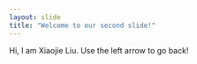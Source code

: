 ```yaml
---
layout: slide
title: "Welcome to our second slide!"
---
```

Hi, I am Xiaojie Liu.
Use the left arrow to go back!
